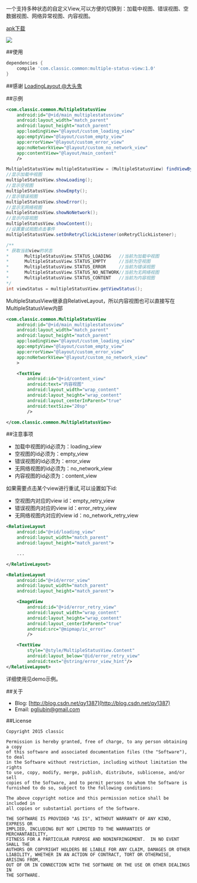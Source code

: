 一个支持多种状态的自定义View,可以方便的切换到：加载中视图、错误视图、空数据视图、网络异常视图、内容视图。

[apk下载](https://github.com/qyxxjd/MultipleStatusView/blob/master/apk/MultipleStatusView.apk?raw=true)

![](https://github.com/qyxxjd/MultipleStatusView/blob/master/screenshots/demo.gif)

##使用
```gradle
dependencies {
    compile 'com.classic.common:multiple-status-view:1.0'
}
```

##感谢
[LoadingLayout @大头鬼](https://github.com/lzyzsd/LoadingLayout)

##示例
```xml
<com.classic.common.MultipleStatusView
    android:id="@+id/main_multiplestatusview"
    android:layout_width="match_parent"
    android:layout_height="match_parent"
    app:loadingView="@layout/custom_loading_view"
    app:emptyView="@layout/custom_empty_view"
    app:errorView="@layout/custom_error_view"
    app:noNetworkView="@layout/custom_no_network_view"
    app:contentView="@layout/main_content"
    />
```

```java
MultipleStatusView multipleStatusView = (MultipleStatusView) findViewById(R.id.main_multiplestatusview);
//显示加载中视图
multipleStatusView.showLoading();
//显示空视图
multipleStatusView.showEmpty();
//显示错误视图
multipleStatusView.showError();
//显示无网络视图
multipleStatusView.showNoNetwork();
//显示内容视图
multipleStatusView.showContent();
//设置重试视图点击事件
multipleStatusView.setOnRetryClickListener(onRetryClickListener);

/**
* 获取当前view的状态
*      MultipleStatusView.STATUS_LOADING   //当前为加载中视图
*      MultipleStatusView.STATUS_EMPTY     //当前为空视图
*      MultipleStatusView.STATUS_ERROR     //当前为错误视图
*      MultipleStatusView.STATUS_NO_NETWORK//当前为无网络视图
*      MultipleStatusView.STATUS_CONTENT   //当前为内容视图
*/
int viewStatus = multipleStatusView.getViewStatus();

```
MultipleStatusView继承自RelativeLayout，所以内容视图也可以直接写在MultipleStatusView内部
```xml
<com.classic.common.MultipleStatusView
    android:id="@+id/main_multiplestatusview"
    android:layout_width="match_parent"
    android:layout_height="match_parent"
    app:loadingView="@layout/custom_loading_view"
    app:emptyView="@layout/custom_empty_view"
    app:errorView="@layout/custom_error_view"
    app:noNetworkView="@layout/custom_no_network_view"
    >

    <TextView
        android:id="@+id/content_view"
        android:text="内容视图"
        android:layout_width="wrap_content"
        android:layout_height="wrap_content"
        android:layout_centerInParent="true"
        android:textSize="20sp"
        />

</com.classic.common.MultipleStatusView>
```

##注意事项
- 加载中视图的id必须为：loading_view
- 空视图的id必须为：empty_view
- 错误视图的id必须为：error_view
- 无网络视图的id必须为：no_network_view
- 内容视图的id必须为：content_view

如果需要点击某个view进行重试,可以设置如下id:
- 空视图内对应的view id：empty_retry_view
- 错误视图内对应的view id：error_retry_view
- 无网络视图内对应的view id：no_network_retry_view

```xml
<RelativeLayout
    android:id="@+id/loading_view"
    android:layout_width="match_parent"
    android:layout_height="match_parent">

    ...

</RelativeLayout>

<RelativeLayout
    android:id="@+id/error_view"
    android:layout_width="match_parent"
    android:layout_height="match_parent">

    <ImageView
        android:id="@+id/error_retry_view"
        android:layout_width="wrap_content"
        android:layout_height="wrap_content"
        android:layout_centerInParent="true"
        android:src="@mipmap/ic_error"
        />

    <TextView
        style="@style/MultipleStatusView.Content"
        android:layout_below="@id/error_retry_view"
        android:text="@string/error_view_hint"/>
</RelativeLayout>
```

详细使用见demo示例。

##关于
* Blog: [http://blog.csdn.net/qy1387](http://blog.csdn.net/qy1387)
* Email: [pgliubin@gmail.com](http://mail.qq.com/cgi-bin/qm_share?t=qm_mailme&email=pgliubin@gmail.com)

##License
```
Copyright 2015 classic

Permission is hereby granted, free of charge, to any person obtaining a copy
of this software and associated documentation files (the "Software"), to deal
in the Software without restriction, including without limitation the rights
to use, copy, modify, merge, publish, distribute, sublicense, and/or sell
copies of the Software, and to permit persons to whom the Software is
furnished to do so, subject to the following conditions:

The above copyright notice and this permission notice shall be included in
all copies or substantial portions of the Software.

THE SOFTWARE IS PROVIDED "AS IS", WITHOUT WARRANTY OF ANY KIND, EXPRESS OR
IMPLIED, INCLUDING BUT NOT LIMITED TO THE WARRANTIES OF MERCHANTABILITY,
FITNESS FOR A PARTICULAR PURPOSE AND NONINFRINGEMENT.  IN NO EVENT SHALL THE
AUTHORS OR COPYRIGHT HOLDERS BE LIABLE FOR ANY CLAIM, DAMAGES OR OTHER
LIABILITY, WHETHER IN AN ACTION OF CONTRACT, TORT OR OTHERWISE, ARISING FROM,
OUT OF OR IN CONNECTION WITH THE SOFTWARE OR THE USE OR OTHER DEALINGS IN
THE SOFTWARE.
```
